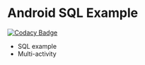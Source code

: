 # Android SQL Example

[![Codacy Badge](https://api.codacy.com/project/badge/Grade/7ac8e5146a414db6ad56788a546aecf7)](https://app.codacy.com/app/grrigore/Android-SQL-example?utm_source=github.com&utm_medium=referral&utm_content=grrigore/Android-SQL-example&utm_campaign=badger)

 * SQL example 
 * Multi-activity

